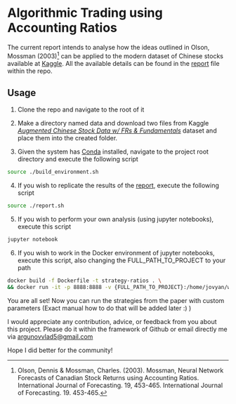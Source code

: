 # Algorithmic Trading using Accounting Ratios

The current report intends to analyse how the ideas outlined in Olson, Mossman (2003)[^1] can be applied to the modern dataset of Chinese stocks available at [Kaggle](https://www.kaggle.com/datasets/franciscofeng/augmented-china-stock-data-with-fundamentals). All the available details can be found in the [report](report.pdf) file within the repo.

[^1]: Olson, Dennis \& Mossman, Charles. (2003). Mossman, Neural Network Forecasts of Canadian Stock Returns using Accounting Ratios. International Journal of Forecasting. 19, 453-465. International Journal of Forecasting. 19. 453-465.


## Usage

1. Clone the repo and navigate to the root of it

2. Make a directory named data and download two files from Kaggle *[Augmented Chinese Stock Data w/ FRs & Fundamentals](https://www.kaggle.com/datasets/franciscofeng/augmented-china-stock-data-with-fundamentals)* dataset and place them into the created folder.

3. Given the system has [Conda](https://docs.conda.io/en/latest/) installed, navigate to the project root directory and execute the following script

```bash
source ./build_environment.sh
```

4. If you wish to replicate the results of the [report](report.pdf), execute the following script

```bash
source ./report.sh
```

5. If you wish to perform your own analysis (using jupyter notebooks), execute this script

```bash
jupyter notebook
```

6. If you wish to work in the Docker environment of jupyter notebooks, execute this script, also changing the FULL_PATH_TO_PROJECT to your path

```bash
docker build -f Dockerfile -t strategy-ratios . \
&& docker run -it -p 8888:8888 -v {FULL_PATH_TO_PROJECT}:/home/jovyan/work/strategy-ratios strategy-ratios
```

You are all set! Now you can run the strategies from the paper with custom parameters (Exact manual how to do that will be added later :) )

I would appreciate any contribution, advice, or feedback from you about this project. Please do it within the framework of Github or email directly me via argunovvlad5@gmail.com

Hope I did better for the community!
